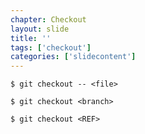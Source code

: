 ```yaml
---
chapter: Checkout
layout: slide
title: ''
tags: ['checkout']
categories: ['slidecontent']
---
```


	$ git checkout -- <file>

	$ git checkout <branch>

	$ git checkout <REF>